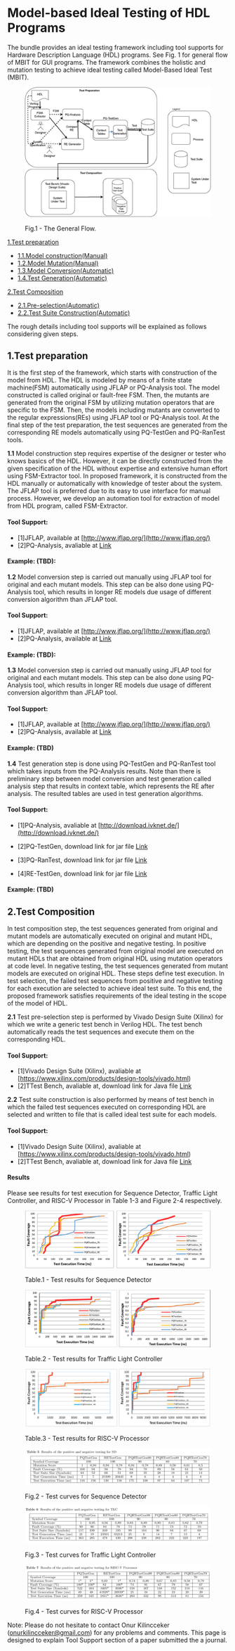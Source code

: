 # Model-based Ideal Testing of HDL Programs

The bundle provides an ideal testing framework including tool supports for Hardware Description Language (HDL) programs. See Fig. 1 for general flow of MBIT for GUI programs. The framework combines the holistic and mutation testing to achieve ideal testing called Model-Based Ideal Test (MBIT).

<figure>

![Trulli](Fig4GeneralOverviewv5.png)

<figcaption>Fig.1 - The General Flow.</figcaption>

</figure>

<span>[1.Test preparation](#1)</span>

*   [1.1.Model construction(Manual)](#1.1)
*   [1.2.Model Mutation(Manual)](#1.2)
*   [1.3.Model Conversion(Automatic)](#1.3)
*   [1.4.Test Generation(Automatic)](#1.4)

<span>[2.Test Composition](#2)</span>

*   [2.1.Pre-selection(Automatic)](#2.1)
*   [2.2.Test Suite Construction(Automatic)](#2.2)

The rough details including tool supports will be explained as follows considering given steps.

## 1.Test preparation

It is the first step of the framework, which starts with construction of the model from HDL.
The HDL is modeled by means of a finite state machine(FSM) automatically using JFLAP or PQ-Analysis tool. The model constructed is called original
or fault-free FSM. Then, the mutants are generated from the original FSM by utilizing mutation operators that 
are specific to the FSM. Then, the models including mutants are converted to the regular expressions(REs) using
JFLAP tool or PQ-Analysis tool. At the final step of the test preparation, the test sequences are generated from
the corresponding RE models automatically using PQ-TestGen and PQ-RanTest tools.

**1.1** Model construction step requires expertise of the designer or tester who knows basics of the HDL. However, it can be
	directly constructed from the given specification of the HDL without expertise and extensive human effort using FSM-Extractor tool. In proposed
	framework, it is constructed from the HDL manually or automatically with knowledge of tester about the system. The JFLAP tool is preferred due to
	its easy to use interface for manual process. However, we develop an automation tool for extraction of model from HDL program, called FSM-Extractor.

#### Tool Support:

*   [1]JFLAP, available at [http://www.jflap.org/](http://www.jflap.org/)
*   [2]PQ-Analysis, avaliable at [Link](PQAnalysis.jar)

#### Example: (TBD):


**1.2** Model conversion step is carried out manually using JFLAP tool for original and each mutant models. This step can be also done using PQ-Analysis tool, which results in longer RE models due usage of different conversion algorithm than JFLAP tool.

#### Tool Support:

*   [1]JFLAP, available at [http://www.jflap.org/](http://www.jflap.org/)
*   [2]PQ-Analysis, available at  [Link](PQAnalysis.jar)

#### Example: (TBD):

**1.3** Model conversion step is carried out manually using JFLAP tool for original and each mutant models. This step can be also done using PQ-Analysis tool, which results in longer RE models due usage of different conversion algorithm than JFLAP tool.

#### Tool Support:

*   [1]JFLAP, available at [http://www.jflap.org/](http://www.jflap.org/)
*   [2]PQ-Analysis, available at [Link](PQAnalysis.jar)

#### Example: (TBD)

**1.4** Test generation step is done using PQ-TestGen and PQ-RanTest tool which takes inputs from the PQ-Analysis results. Note than there is preliminary step between model conversion and test generation called analysis step that results in  context table, which represents the RE after analysis. The resulted tables are used in test generation algorithms.

#### Tool Support:

*   [1]PQ-Analysis, avaliable at [http://download.ivknet.de/](http://download.ivknet.de/)
*   [2]PQ-TestGen, download link for jar file
[Link](TestGen_v3.jar)

*   [3]PQ-RanTest, download link for jar file
[Link](TestGen_v3.jar)

*   [4]RE-TestGen, download link for jar file
[Link](ReT_v3.jar)

#### Example: (TBD)

## 2.Test Composition

In test composition step, the test sequences generated from original and mutant models are automatically executed on original and
	mutant HDL, which are depending on the positive and negative testing. In positive testing, the test sequences generated
	from original model are executed on mutant HDLs that are obtained from original HDL using mutation operators at code
	level. In negative testing, the test sequences generated from mutant models are executed on original HDL. These steps
	define test execution. In test selection, the failed test sequences from positive and negative testing for each execution
	are selected to achieve ideal test suite. To this end, the proposed framework satisfies requirements of the ideal
	testing in the scope of the model of HDL.

**2.1** Test pre-selection step is performed by Vivado Design Suite (Xilinx) for which we write a generic test bench in Verilog HDL. The test bench
		automatically reads the test sequences and execute them on the corresponding HDL.

#### Tool Support:

*   [1]Vivado Design Suite (Xilinx), avaliable at [https://www.xilinx.com/products/design-tools/vivado.html)
*   [2]TTest Bench, avaliable at, download link for Java file
[Link](tb_TLC.v)


**2.2** Test suite construction is also performed by means of test bench in which the failed test sequences executed on corresponding
		HDL are selected and written to file that is called ideal test suite for each models.

#### Tool Support:

*   [1]Vivado Design Suite (Xilinx), avaliable at [https://www.xilinx.com/products/design-tools/vivado.html)
*   [2]TTest Bench, avaliable at, download link for Java file
[Link](tb_TLC.v)


#### Results

Please see results for test execution for Sequence Detector, Traffic Light Controller, and RISC-V Processor in Table 1-3 and Figure 2-4 respectively.

<figure>

![Trulli](Results_SD.PNG)

<figcaption>Table.1 - Test results for Sequence Detector</figcaption>

</figure>

<figure>

![Trulli](Results_TLC.PNG)

<figcaption>Table.2 - Test results for Traffic Light Controller</figcaption>

</figure>

<figure>

![Trulli](Results_RISC-V.PNG)

<figcaption>Table.3 - Test results for RISC-V Processor</figcaption>

</figure>

<figure>

![Trulli](Results1_SD.PNG)

<figcaption>Fig.2 - Test curves for Sequence Detector</figcaption>

</figure>

<figure>

![Trulli](Results1_TLC.PNG)

<figcaption>Fig.3 - Test curves for Traffic Light Controller</figcaption>

</figure>

<figure>

![Trulli](Results1_RISC-V.PNG)

<figcaption>Fig.4 - Test curves for RISC-V Processor</figcaption>

</figure>

Note: Please do not hesitate to contact Onur Kilincceker (onurkilincceker@gmail.com) for any problems and comments. This page is designed to explain Tool Support section of a paper submitted the a journal.
